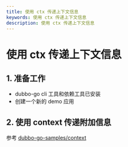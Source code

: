 ```yaml
---
title: 使用 ctx 传递上下文信息
keywords: 使用 ctx 传递上下文信息
description: 使用 ctx 传递上下文信息
---
```


# 使用 ctx 传递上下文信息

## 1. 准备工作

- dubbo-go cli 工具和依赖工具已安装
- 创建一个新的 demo 应用

## 2. 使用 context 传递附加信息

参考 [dubbo-go-samples/context](https://github.com/apache/dubbo-go-samples/tree/master/context)


